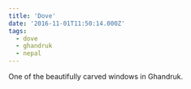 ```yaml
---
title: 'Dove'
date: '2016-11-01T11:50:14.000Z'
tags:
  - dove
  - ghandruk
  - nepal
---
```


One of the beautifully carved windows in Ghandruk.
